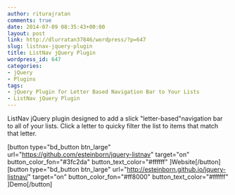 ```yaml
---
author: riturajratan
comments: true
date: 2014-07-09 08:35:43+00:00
layout: post
link: http://dlurratan37846/wordpress/?p=647
slug: listnav-jquery-plugin
title: ListNav jQuery Plugin
wordpress_id: 647
categories:
- jQuery
- Plugins
tags:
- jQuery Plugin for Letter Based Navigation Bar to Your Lists
- ListNav jQuery Plugin
---
```


ListNav jQuery plugin designed to add a slick "letter-based"navigation bar to all of your lists. Click a letter to quicky filter the list to items that match that letter.

[button type="bd_button btn_large" url="https://github.com/esteinborn/jquery-listnav" target="on" button_color_fon="#3fc2da" button_text_color="#ffffff" ]Website[/button]  [button type="bd_button btn_large" url="http://esteinborn.github.io/jquery-listnav/" target="on" button_color_fon="#ff8000" button_text_color="#ffffff" ]Demo[/button]
